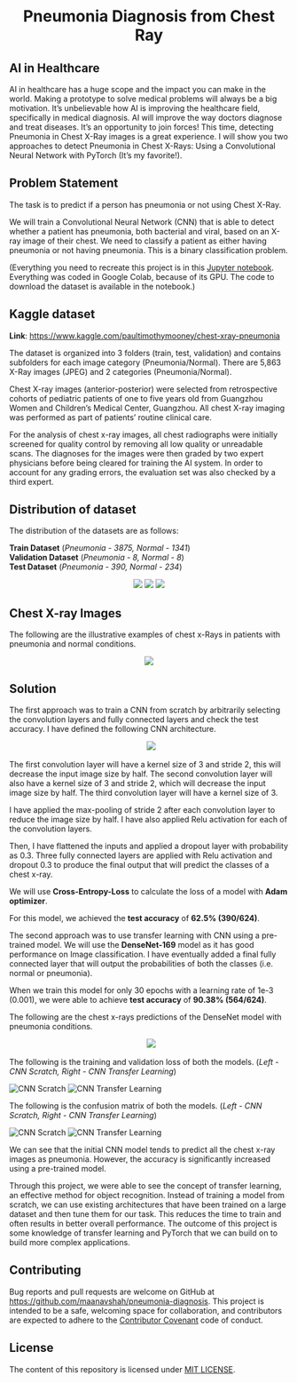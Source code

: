 <h1 align="center">Pneumonia Diagnosis from Chest Ray</h1>

## AI in Healthcare

AI in healthcare has a huge scope and the impact you can make in the world. Making a prototype to solve medical problems will always be a big motivation. It’s unbelievable how AI is improving the healthcare field, specifically in medical diagnosis. AI will improve the way doctors diagnose and treat diseases. It’s an opportunity to join forces! This time, detecting Pneumonia in Chest X-Ray images is a great experience. I will show you two approaches to detect Pneumonia in Chest X-Rays: Using a Convolutional Neural Network with PyTorch (It’s my favorite!).


## Problem Statement

The task is to predict if a person has pneumonia or not using Chest X-Ray.

We will train a Convolutional Neural Network (CNN) that is able to detect whether a patient has pneumonia, both bacterial and viral, based on an X-ray image of their chest. We need to classify a patient as either having pneumonia or not having pneumonia. This is a binary classification problem.

(Everything you need to recreate this project is in this [Jupyter notebook](https://colab.research.google.com/drive/1s_2Ti9kjtVqeAUiqDOM4XcCsCA9cAFaA?usp=sharing). Everything was coded in Google Colab, because of its GPU. The code to download the dataset is available in the notebook.)

## Kaggle dataset

**Link**: https://www.kaggle.com/paultimothymooney/chest-xray-pneumonia

The dataset is organized into 3 folders (train, test, validation) and contains subfolders for each image category (Pneumonia/Normal). There are 5,863 X-Ray images (JPEG) and 2 categories (Pneumonia/Normal).

Chest X-ray images (anterior-posterior) were selected from retrospective cohorts of pediatric patients of one to five years old from Guangzhou Women and Children’s Medical Center, Guangzhou. All chest X-ray imaging was performed as part of patients’ routine clinical care.

For the analysis of chest x-ray images, all chest radiographs were initially screened for quality control by removing all low quality or unreadable scans. The diagnoses for the images were then graded by two expert physicians before being cleared for training the AI system. In order to account for any grading errors, the evaluation set was also checked by a third expert.


## Distribution of dataset

The distribution of the datasets are as follows:

**Train Dataset** (_Pneumonia - 3875, Normal - 1341_)  
**Validation Dataset** (_Pneumonia - 8, Normal - 8_)  
**Test Dataset** (_Pneumonia - 390, Normal - 234_)  

<div align="center">
  <img src="images/train_data_dist.png">
  <img src="images/valid_data_dist.png">
  <img src="images/test_data_dist.png">
</div>


## Chest X-ray Images

The following are the illustrative examples of chest x-Rays in patients with pneumonia and normal conditions.

<div align="center">
  <img src="images/xray_images.png">
</div>


## Solution

The first approach was to train a CNN from scratch by arbitrarily selecting the convolution layers and fully connected layers and check the test accuracy. I have defined the following CNN architecture.

<div align="center">
  <img src="images/cnn_scratch.png">
</div>


The first convolution layer will have a kernel size of 3 and stride 2, this will decrease the input image size by half. The second convolution layer will also have a kernel size of 3 and stride 2, which will decrease the input image size by half. The third convolution layer will have a kernel size of 3.

I have applied the max-pooling of stride 2 after each convolution layer to reduce the image size by half. I have also applied Relu activation for each of the convolution layers.

Then, I have flattened the inputs and applied a dropout layer with probability as 0.3. Three fully connected layers are applied with Relu activation and dropout 0.3 to produce the final output that will predict the classes of a chest x-ray.

We will use **Cross-Entropy-Loss** to calculate the loss of a model with **Adam optimizer**.

For this model, we achieved the **test accuracy** of **62.5% (390/624)**.

The second approach was to use transfer learning with CNN using a pre-trained model. We will use the **DenseNet-169** model as it has good performance on Image classification. I have eventually added a final fully connected layer that will output the probabilities of both the classes (i.e. normal or pneumonia).

When we train this model for only 30 epochs with a learning rate of 1e-3 (0.001), we were able to achieve **test accuracy** of **90.38% (564/624)**.


The following are the chest x-rays predictions of the DenseNet model with pneumonia conditions.

<div align="center">
  <img src="images/output.png">
</div>


The following is the training and validation loss of both the models. (_Left - CNN Scratch, Right - CNN Transfer Learning_)

![CNN Scratch](images/loss_1.png "CNN Scratch") ![CNN Transfer Learning](images/loss_2.png "CNN Transfer Learning")



The following is the confusion matrix of both the models. (_Left - CNN Scratch, Right - CNN Transfer Learning_)

![CNN Scratch](images/cm_1.png "CNN Scratch") ![CNN Transfer Learning](images/cm_2.png "CNN Transfer Learning")


We can see that the initial CNN model tends to predict all the chest x-ray images as pneumonia. However, the accuracy is significantly increased using a pre-trained model.

Through this project, we were able to see the concept of transfer learning, an effective method for object recognition. Instead of training a model from scratch, we can use existing architectures that have been trained on a large dataset and then tune them for our task. This reduces the time to train and often results in better overall performance. The outcome of this project is some knowledge of transfer learning and PyTorch that we can build on to build more complex applications.


## Contributing

Bug reports and pull requests are welcome on GitHub at https://github.com/maanavshah/pneumonia-diagnosis. This project is intended to be a safe, welcoming space for collaboration, and contributors are expected to adhere to the [Contributor Covenant](http://contributor-covenant.org) code of conduct.


## License

The content of this repository is licensed under [MIT LICENSE](LICENSE).

